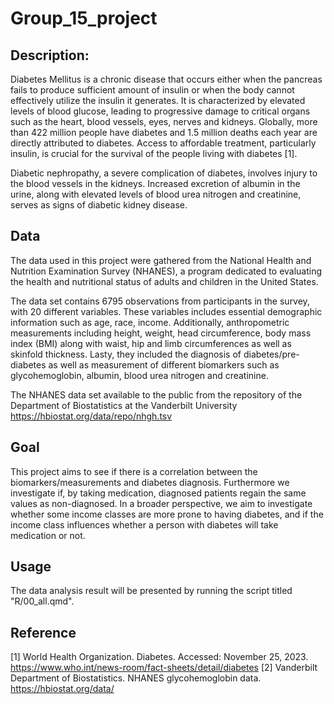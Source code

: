 # Group_15_project

## Description:

Diabetes Mellitus is a chronic disease that occurs either when the pancreas fails to produce sufficient amount of insulin or when the body cannot effectively utilize the insulin it generates. It is characterized by elevated levels of blood glucose, leading to progressive damage to critical organs such as the heart, blood vessels, eyes, nerves and kidneys. Globally, more than 422 million people have diabetes and 1.5 million deaths each year are directly attributed to diabetes. Access to affordable treatment, particularly insulin, is crucial for the survival of the people living with diabetes [1].

Diabetic nephropathy, a severe complication of diabetes, involves injury to the blood vessels in the kidneys. Increased excretion of albumin in the urine, along with elevated levels of blood urea nitrogen and creatinine, serves as signs of diabetic kidney disease.

## Data

The data used in this project were gathered from the National Health and Nutrition Examination Survey (NHANES), a program dedicated to evaluating the health and nutritional status of adults and children in the United States.

The data set contains 6795 observations from participants in the survey, with 20 different variables. These variables includes essential demographic information such as age, race, income. Additionally, anthropometric measurements including height, weight, head circumference, body mass index (BMI) along with waist, hip and limb circumferences as well as skinfold thickness. Lasty, they included the diagnosis of diabetes/pre-diabetes as well as measurement of different biomarkers such as glycohemoglobin, albumin, blood urea nitrogen and creatinine.

The NHANES data set available to the public from the repository of the Department of Biostatistics at the Vanderbilt University <https://hbiostat.org/data/repo/nhgh.tsv>

## Goal
This project aims to see if there is a correlation between the biomarkers/measurements and diabetes diagnosis. Furthermore we investigate if, by taking medication, diagnosed patients regain the same values as non-diagnosed. 
In a broader perspective, we aim to investigate whether some income classes are more prone to having diabetes, and if the income class influences whether a person with diabetes will take medication or not.



## Usage
The data analysis result will be presented by running the script titled "R/00_all.qmd".



## Reference
[1] World Health Organization. Diabetes. Accessed: November 25, 2023. https://www.who.int/news-room/fact-sheets/detail/diabetes
[2] Vanderbilt Department of Biostatistics. NHANES glycohemoglobin data. https://hbiostat.org/data/

